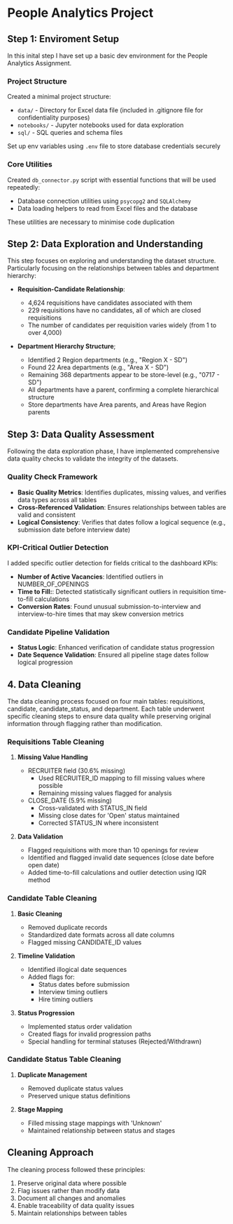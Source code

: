 # People Analytics Project

## Step 1: Enviroment Setup

In this inital step I have set up a basic dev environment for the People Analytics Assignment. 

### Project Structure

Created a minimal project structure:

- `data/` - Directory for Excel data file (included in .gitignore file for confidentiality purposes)
- `notebooks/` - Jupyter notebooks used for data exploration 
- `sql/` - SQL queries and schema files 


Set up env variables using `.env` file to store database credentials securely

### Core Utilities 

Created `db_connector.py` script with essential functions that will be used repeatedly:

- Database connection utilities using `psycopg2` and `SQLAlchemy`
- Data loading helpers to read from Excel files and the database

These utilities are necessary to minimise code duplication 

## Step 2: Data Exploration and Understanding

This step focuses on exploring and understanding the dataset structure. Particularly focusing on the relationships between tables and department hierarchy:

- **Requisition-Candidate Relationship**:

    - 4,624 requisitions have candidates associated with them
    - 229 requisitions have no candidates, all of which are closed requisitions
    - The number of candidates per requisition varies widely (from 1 to over 4,000)

- **Department Hierarchy Structure**;

    - Identified 2 Region departments (e.g., "Region X - SD")
    - Found 22 Area departments (e.g., "Area X - SD")
    - Remaining 368 departments appear to be store-level (e.g., "0717 - SD")
    - All departments have a parent, confirming a complete hierarchical structure
    - Store departments have Area parents, and Areas have Region parents

## Step 3: Data Quality Assessment

Following the data exploration phase, I have implemented comprehensive data quality checks to validate the integrity of the datasets. 

### Quality Check Framework

- **Basic Quality Metrics**: Identifies duplicates, missing values, and verifies data types across all tables
- **Cross-Referenced Validation**: Ensures relationships between tables are valid and consistent
- **Logical Consistency**: Verifies that dates follow a logical sequence (e.g., submission date before interview date)

### KPI-Critical Outlier Detection 

I added specific outlier detection for fields critical to the dashboard KPIs:

- **Number of Active Vacancies**: Identified outliers in NUMBER_OF_OPENINGS
- **Time to Fill:**: Detected statistically significant outliers in requisition time-to-fill calculations
- **Conversion Rates**: Found unusual submission-to-interview and interview-to-hire times that may skew conversion metrics

### Candidate Pipeline Validation 

- **Status Logic**: Enhanced verification of candidate status progression
- **Date Sequence Validation**: Ensured all pipeline stage dates follow logical progression

## 4. Data Cleaning

The data cleaning process focused on four main tables: requisitions, candidate, candidate_status, and department. Each table underwent specific cleaning steps to ensure data quality while preserving original information through flagging rather than modification.

### Requisitions Table Cleaning

1. **Missing Value Handling**
   - RECRUITER field (30.6% missing)
     - Used RECRUITER_ID mapping to fill missing values where possible
     - Remaining missing values flagged for analysis
   - CLOSE_DATE (5.9% missing)
     - Cross-validated with STATUS_IN field
     - Missing close dates for 'Open' status maintained
     - Corrected STATUS_IN where inconsistent

2. **Data Validation**
   - Flagged requisitions with more than 10 openings for review
   - Identified and flagged invalid date sequences (close date before open date)
   - Added time-to-fill calculations and outlier detection using IQR method

### Candidate Table Cleaning

1. **Basic Cleaning**
   - Removed duplicate records
   - Standardized date formats across all date columns
   - Flagged missing CANDIDATE_ID values

2. **Timeline Validation**
   - Identified illogical date sequences
   - Added flags for:
     - Status dates before submission
     - Interview timing outliers
     - Hire timing outliers

3. **Status Progression**
   - Implemented status order validation
   - Created flags for invalid progression paths
   - Special handling for terminal statuses (Rejected/Withdrawn)

### Candidate Status Table Cleaning

1. **Duplicate Management**
   - Removed duplicate status values
   - Preserved unique status definitions

2. **Stage Mapping**
   - Filled missing stage mappings with 'Unknown'
   - Maintained relationship between status and stages

## Cleaning Approach 
The cleaning process followed these principles:
1. Preserve original data where possible
2. Flag issues rather than modify data
3. Document all changes and anomalies
4. Enable traceability of data quality issues
5. Maintain relationships between tables